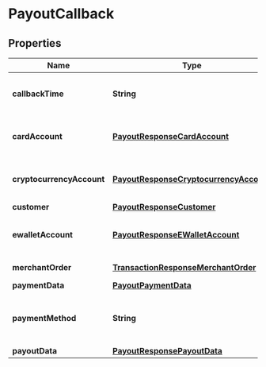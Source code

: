 
# PayoutCallback

## Properties
Name | Type | Description | Notes
------------ | ------------- | ------------- | -------------
**callbackTime** | **String** | Date and time of created callback in [ISO 8601](https://en.wikipedia.org/wiki/ISO_8601) format |  [optional]
**cardAccount** | [**PayoutResponseCardAccount**](PayoutResponseCardAccount.md) | Card account data *(for BANKCARD method only)* |  [optional]
**cryptocurrencyAccount** | [**PayoutResponseCryptocurrencyAccount**](PayoutResponseCryptocurrencyAccount.md) | Cryptocurrency account data *(for BITCOIN method only)* |  [optional]
**customer** | [**PayoutResponseCustomer**](PayoutResponseCustomer.md) | Customer data |  [optional]
**ewalletAccount** | [**PayoutResponseEWalletAccount**](PayoutResponseEWalletAccount.md) | eWallet account data *(for payout methods only)* |  [optional]
**merchantOrder** | [**TransactionResponseMerchantOrder**](TransactionResponseMerchantOrder.md) | Merchant order data | 
**paymentData** | [**PayoutPaymentData**](PayoutPaymentData.md) | Payment data |  [optional]
**paymentMethod** | **String** | Used payment method type name from payment methods list | 
**payoutData** | [**PayoutResponsePayoutData**](PayoutResponsePayoutData.md) | Payout data | 




